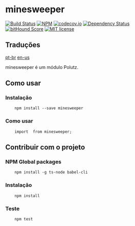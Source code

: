 # minesweeper

[![Build Status](https://travis-ci.org/alanmarcell/minesweeper.svg)](https://travis-ci.org/alanmarcell/minesweeper)
[![NPM](https://img.shields.io/npm/v/minesweeper.svg)](https://www.npmjs.com/package/minesweeper)
[![codecov.io](http://codecov.io/github/alanmarcell/minesweeper/coverage.svg)](http://codecov.io/github/alanmarcell/minesweeper)
[![Dependency Status](https://gemnasium.com/alanmarcell/minesweeper.svg)](https://gemnasium.com/alanmarcell/minesweeper)
[![bitHound Score](https://www.bithound.io/github/gotwarlost/istanbul/badges/score.svg)](https://www.bithound.io/github/alanmarcell/minesweeper)
[![MIT license](http://img.shields.io/badge/license-MIT-brightgreen.svg)](http://opensource.org/licenses/MIT)

## Traduções
[pt-br](https://github.com/alanmarcell/minesweeper/blob/master/README.pt-br.md)
[en-us](https://github.com/alanmarcell/minesweeper/blob/master/README.md)

minesweeper é um módulo Polutz.


## Como usar

### Instalação
```
    npm install --save minesweeper
```

### Como usar
```
    import  from minesweeper;

```


## Contribuir com o projeto

### NPM Global packages
```
    npm install -g ts-node babel-cli
```

### Instalação
```
    npm install   
```

### Teste
```
    npm test
```
